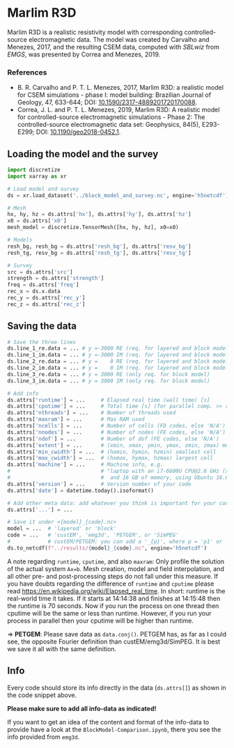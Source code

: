 # Marlim R3D

Marlim R3D is a realistic resistivity model with corresponding
controlled-source electromagnetic data. The model was created by Carvalho and
Menezes, 2017, and the resulting CSEM data, computed with *SBLwiz* from *EMGS*,
was presented by Correa and Menezes, 2019.


### References

- B. R. Carvalho and P. T. L. Menezes, 2017, Marlim R3D: a realistic model for
  CSEM simulations - phase I: model building: Brazilian Journal of Geology, 47,
  633-644; DOI:
  [10.1590/2317-4889201720170088](https://doi.org/10.1590/2317-4889201720170088).
- Correa, J. L. and P. T. L. Menezes, 2019, Marlim R3D: A realistic model for
  controlled-source electromagnetic simulations - Phase 2: The
  controlled-source electromagnetic data set: Geophysics, 84(5), E293-E299;
  DOI: [10.1190/geo2018-0452.1](https://doi.org/10.1190/geo2018-0452.1).


## Loading the model and the survey

```python
import discretize
import xarray as xr

# Load model and survey
ds = xr.load_dataset('../block_model_and_survey.nc', engine='h5netcdf')

# Mesh
hx, hy, hz = ds.attrs['hx'], ds.attrs['hy'], ds.attrs['hz']
x0 = ds.attrs['x0']
mesh_model = discretize.TensorMesh([hx, hy, hz], x0=x0)

# Models
resh_bg, resh_bg = ds.attrs['resh_bg'], ds.attrs['resv_bg']
resh_tg, resv_bg = ds.attrs['resh_tg'], ds.attrs['resv_tg']

# Survey
src = ds.attrs['src']
strength = ds.attrs['strength']
freq = ds.attrs['freq']
rec_x = ds.x.data
rec_y = ds.attrs['rec_y']
rec_z = ds.attrs['rec_z']
```


## Saving the data

```python
# Save the three lines
ds.line_1_re.data = ... # y =-3000 RE (req. for layered and block model)
ds.line_1_im.data = ... # y =-3000 IM (req. for layered and block model)
ds.line_2_re.data = ... # y =    0 RE (req. for layered and block model)
ds.line_2_im.data = ... # y =    0 IM (req. for layered and block model)
ds.line_3_re.data = ... # y = 3000 RE (only req. for block model)
ds.line_3_im.data = ... # y = 3000 IM (only req. for block model)

# Add info
ds.attrs['runtime'] = ...     # Elapsed real time (wall time) [s]
ds.attrs['cputime'] = ...     # Total time [s] (for parallel comp. >> runtime)
ds.attrs['nthreads'] = ...    # Number of threads used
ds.attrs['maxram'] = ...      # Max RAM used
ds.attrs['ncells'] = ...      # Number of cells (FD codes, else 'N/A')
ds.attrs['nnodes'] = ...      # Number of nodes (FE codes, else 'N/A')
ds.attrs['ndof'] = ...        # Number of dof (FE codes, else 'N/A')
ds.attrs['extent'] = ...      # (xmin, xmax, ymin, ymax, zmin, zmax) mesh ext.
ds.attrs['min_cwidth'] = ...  # (hxmin, hymin, hzmin) smallest cell
ds.attrs['max_cwidth'] = ...  # (hxmax, hymax, hzmax) largest cell
ds.attrs['machine'] = ...     # Machine info, e.g.
#                             # "laptop with an i7-6600U CPU@2.6 GHz (x4)
#                             #  and 16 GB of memory, using Ubuntu 18.04"
ds.attrs['version'] = ...     # Version number of your code
ds.attrs['date'] = datetime.today().isoformat()

# Add other meta data: add whatever you think is important for your code
ds.attrs['...'] = ...

# Save it under <{model}_{code}.nc>
model = ...  # 'layered' or 'block'
code = ...   # 'custEM', 'emg3d', 'PETGEM', or 'SimPEG'
#            # custEM/PETGEM: you can add a '_{p}', where p = 'p1' or 'p2'
ds.to_netcdf(f"../results/{model}_{code}.nc", engine='h5netcdf')
```

A note regarding `runtime`, `cputime`, and also `maxram`: Only profile the
solution of the actual system `Ax=b`. Mesh creation, model and field
interpolation, and all other pre- and post-processing steps do not fall under
this measure. If you have doubts regarding the difference of `runtime` and
`cputime` please read https://en.wikipedia.org/wiki/Elapsed_real_time. In
short: runtime is the real-world time it takes. If it starts at 14:14:38 and
finishes at 14:15:48 then the runtime is 70 seconds. Now if you run the process
on one thread then cputime will be the same or less than runtime. However, if
you run your process in parallel then your cputime will be higher than runtime.

=> **PETGEM**: Please save data as `data.conj()`. PETGEM has, as far as I could
see, the opposite Fourier definition than custEM/emg3d/SimPEG. It is best we
save it all with the same definition.


## Info

Every code should store its info directly in the data (`ds.attrs[]`) as shown
in the code snippet above.

**Please make sure to add all info-data as indicated!**

If you want to get an idea of the content and format of the info-data to
provide have a look at the `BlockModel-Comparison.ipynb`, there you see the
info provided from `emg3d`.
